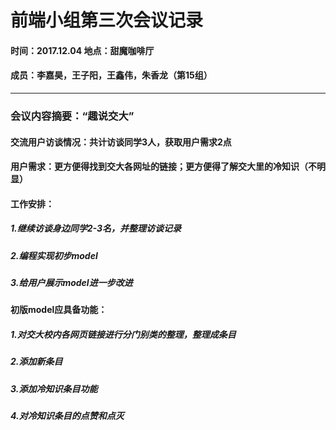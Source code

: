 # 前端小组第三次会议记录
#### 时间：2017.12.04  地点：甜魔咖啡厅
#### 成员：李嘉昊，王子阳，王鑫伟，朱香龙（第15组）

---

### 会议内容摘要：“趣说交大”
#### 交流用户访谈情况：共计访谈同学3人，获取用户需求2点
#### 用户需求：更方便得找到交大各网址的链接；更方便得了解交大里的冷知识（不明显）
#### 工作安排：
##### 1.继续访谈身边同学2-3名，并整理访谈记录
##### 2.编程实现初步model
##### 3.给用户展示model进一步改进
#### 初版model应具备功能：
##### 1.对交大校内各网页链接进行分门别类的整理，整理成条目
##### 2.添加新条目
##### 3.添加冷知识条目功能
##### 4.对冷知识条目的点赞和点灭